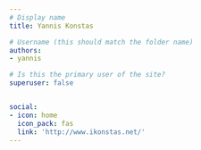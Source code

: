 ```yaml
---
# Display name
title: Yannis Konstas

# Username (this should match the folder name)
authors:
- yannis

# Is this the primary user of the site?
superuser: false


social:
- icon: home
  icon_pack: fas
  link: 'http://www.ikonstas.net/'
---
```

